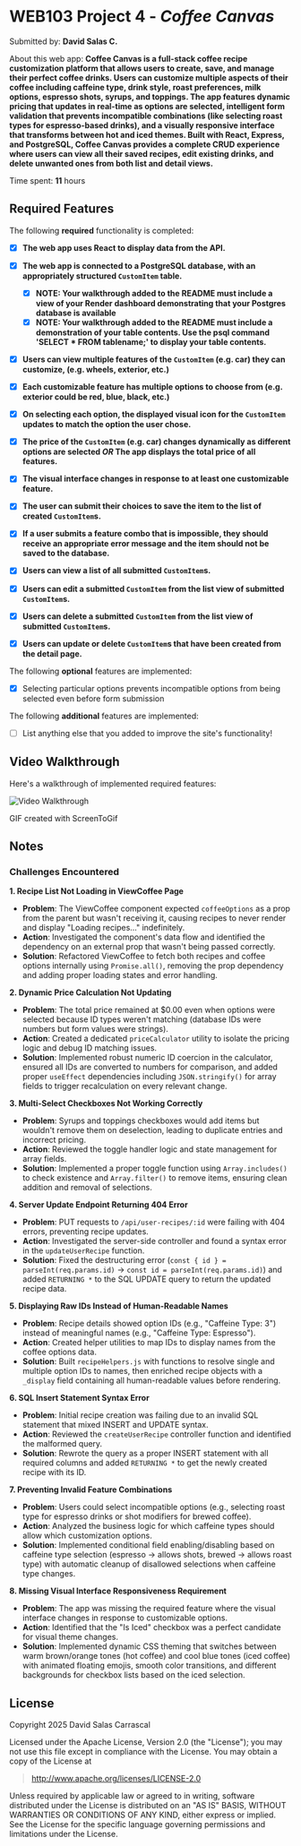 # WEB103 Project 4 - *Coffee Canvas*

Submitted by: **David Salas C.**

About this web app: **Coffee Canvas is a full-stack coffee recipe customization platform that allows users to create, save, and manage their perfect coffee drinks. Users can customize multiple aspects of their coffee including caffeine type, drink style, roast preferences, milk options, espresso shots, syrups, and toppings. The app features dynamic pricing that updates in real-time as options are selected, intelligent form validation that prevents incompatible combinations (like selecting roast types for espresso-based drinks), and a visually responsive interface that transforms between hot and iced themes. Built with React, Express, and PostgreSQL, Coffee Canvas provides a complete CRUD experience where users can view all their saved recipes, edit existing drinks, and delete unwanted ones from both list and detail views.**

Time spent: **11** hours

## Required Features

The following **required** functionality is completed:

<!-- Make sure to check off completed functionality below -->
- [x] **The web app uses React to display data from the API.**
- [x] **The web app is connected to a PostgreSQL database, with an appropriately structured `CustomItem` table.**
  - [x]  **NOTE: Your walkthrough added to the README must include a view of your Render dashboard demonstrating that your Postgres database is available**
  - [x]  **NOTE: Your walkthrough added to the README must include a demonstration of your table contents. Use the psql command 'SELECT * FROM tablename;' to display your table contents.**
- [x] **Users can view **multiple** features of the `CustomItem` (e.g. car) they can customize, (e.g. wheels, exterior, etc.)**
- [x] **Each customizable feature has multiple options to choose from (e.g. exterior could be red, blue, black, etc.)**
- [x] **On selecting each option, the displayed visual icon for the `CustomItem` updates to match the option the user chose.**
- [x] **The price of the `CustomItem` (e.g. car) changes dynamically as different options are selected *OR* The app displays the total price of all features.**
- [x] **The visual interface changes in response to at least one customizable feature.**
- [x] **The user can submit their choices to save the item to the list of created `CustomItem`s.**
- [x] **If a user submits a feature combo that is impossible, they should receive an appropriate error message and the item should not be saved to the database.**
- [x] **Users can view a list of all submitted `CustomItem`s.**
- [x] **Users can edit a submitted `CustomItem` from the list view of submitted `CustomItem`s.**
- [x] **Users can delete a submitted `CustomItem` from the list view of submitted `CustomItem`s.**
- [x] **Users can update or delete `CustomItem`s that have been created from the detail page.**


The following **optional** features are implemented:

- [x] Selecting particular options prevents incompatible options from being selected even before form submission

The following **additional** features are implemented:

- [ ] List anything else that you added to improve the site's functionality!

## Video Walkthrough

Here's a walkthrough of implemented required features:

<img src='https://i.imgur.com/iYl1t6j.gif' title='Video Walkthrough' width='' alt='Video Walkthrough' />

<!-- Replace this with whatever GIF tool you used! -->
GIF created with ScreenToGif
<!-- Recommended tools:
[Kap](https://getkap.co/) for macOS
[ScreenToGif](https://www.screentogif.com/) for Windows
[peek](https://github.com/phw/peek) for Linux. -->

## Notes

### Challenges Encountered

**1. Recipe List Not Loading in ViewCoffee Page**
- **Problem**: The ViewCoffee component expected `coffeeOptions` as a prop from the parent but wasn't receiving it, causing recipes to never render and display "Loading recipes..." indefinitely.
- **Action**: Investigated the component's data flow and identified the dependency on an external prop that wasn't being passed correctly.
- **Solution**: Refactored ViewCoffee to fetch both recipes and coffee options internally using `Promise.all()`, removing the prop dependency and adding proper loading states and error handling.

**2. Dynamic Price Calculation Not Updating**
- **Problem**: The total price remained at $0.00 even when options were selected because ID types weren't matching (database IDs were numbers but form values were strings).
- **Action**: Created a dedicated `priceCalculator` utility to isolate the pricing logic and debug ID matching issues.
- **Solution**: Implemented robust numeric ID coercion in the calculator, ensured all IDs are converted to numbers for comparison, and added proper `useEffect` dependencies including `JSON.stringify()` for array fields to trigger recalculation on every relevant change.

**3. Multi-Select Checkboxes Not Working Correctly**
- **Problem**: Syrups and toppings checkboxes would add items but wouldn't remove them on deselection, leading to duplicate entries and incorrect pricing.
- **Action**: Reviewed the toggle handler logic and state management for array fields.
- **Solution**: Implemented a proper toggle function using `Array.includes()` to check existence and `Array.filter()` to remove items, ensuring clean addition and removal of selections.

**4. Server Update Endpoint Returning 404 Error**
- **Problem**: PUT requests to `/api/user-recipes/:id` were failing with 404 errors, preventing recipe updates.
- **Action**: Investigated the server-side controller and found a syntax error in the `updateUserRecipe` function.
- **Solution**: Fixed the destructuring error (`const { id } = parseInt(req.params.id)` → `const id = parseInt(req.params.id)`) and added `RETURNING *` to the SQL UPDATE query to return the updated recipe data.

**5. Displaying Raw IDs Instead of Human-Readable Names**
- **Problem**: Recipe details showed option IDs (e.g., "Caffeine Type: 3") instead of meaningful names (e.g., "Caffeine Type: Espresso").
- **Action**: Created helper utilities to map IDs to display names from the coffee options data.
- **Solution**: Built `recipeHelpers.js` with functions to resolve single and multiple option IDs to names, then enriched recipe objects with a `_display` field containing all human-readable values before rendering.

**6. SQL Insert Statement Syntax Error**
- **Problem**: Initial recipe creation was failing due to an invalid SQL statement that mixed INSERT and UPDATE syntax.
- **Action**: Reviewed the `createUserRecipe` controller function and identified the malformed query.
- **Solution**: Rewrote the query as a proper INSERT statement with all required columns and added `RETURNING *` to get the newly created recipe with its ID.

**7. Preventing Invalid Feature Combinations**
- **Problem**: Users could select incompatible options (e.g., selecting roast type for espresso drinks or shot modifiers for brewed coffee).
- **Action**: Analyzed the business logic for which caffeine types should allow which customization options.
- **Solution**: Implemented conditional field enabling/disabling based on caffeine type selection (espresso → allows shots, brewed → allows roast type) with automatic cleanup of disallowed selections when caffeine type changes.

**8. Missing Visual Interface Responsiveness Requirement**
- **Problem**: The app was missing the required feature where the visual interface changes in response to customizable options.
- **Action**: Identified that the "Is Iced" checkbox was a perfect candidate for visual theme changes.
- **Solution**: Implemented dynamic CSS theming that switches between warm brown/orange tones (hot coffee) and cool blue tones (iced coffee) with animated floating emojis, smooth color transitions, and different backgrounds for checkbox lists based on the iced selection.

## License

Copyright 2025 David Salas Carrascal

Licensed under the Apache License, Version 2.0 (the "License"); you may not use this file except in compliance with the License. You may obtain a copy of the License at

> http://www.apache.org/licenses/LICENSE-2.0

Unless required by applicable law or agreed to in writing, software distributed under the License is distributed on an "AS IS" BASIS, WITHOUT WARRANTIES OR CONDITIONS OF ANY KIND, either express or implied. See the License for the specific language governing permissions and limitations under the License.